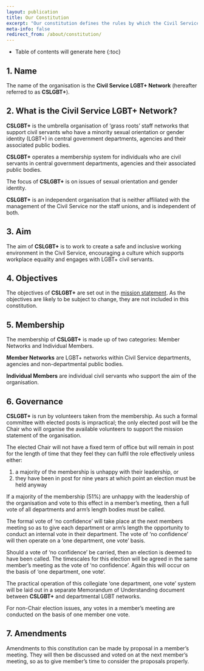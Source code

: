 ```yaml
---
layout: publication
title: Our Constitution
excerpt: "Our constitution defines the rules by which the Civil Service LGBT+ Network must operate."
meta-info: false
redirect_from: /about/constitution/
---
```


* Table of contents will generate here
{:toc}

## 1. Name

The name of the organisation is the **Civil Service LGBT+ Network** (hereafter referred to as **CSLGBT+**).

## 2. What is the Civil Service LGBT+ Network?

**CSLGBT+** is the umbrella organisation of ‘grass roots’ staff networks that support civil servants who have a minority sexual orientation or gender identity (LGBT+) in central government departments, agencies and their associated public bodies.

**CSLGBT+** operates a membership system for individuals who are civil servants in central government departments, agencies and their associated public bodies.

The focus of **CSLGBT+** is on issues of sexual orientation and gender identity.

**CSLGBT+** is an independent organisation that is neither affiliated with the management of the Civil Service nor the staff unions, and is independent of both.

## 3. Aim

The aim of **CSLGBT+** is to work to create a safe and inclusive working environment in the Civil Service, encouraging a culture which supports workplace equality and engages with LGBT+ civil servants.

## 4. Objectives

The objectives of **CSLGBT+** are set out in the [mission statement](/about/mission-statement). As the objectives are likely to be subject to change, they are not included in this constitution.

## 5. Membership

The membership of **CSLGBT+** is made up of two categories: Member Networks and Individual Members.

**Member Networks** are LGBT+ networks within Civil Service departments, agencies and non-departmental public bodies.

**Individual Members** are individual civil servants who support the aim of the organisation.

## 6. Governance

**CSLGBT+** is run by volunteers taken from the membership. As such a formal committee with elected posts is impractical; the only elected post will be the Chair who will organise the available volunteers to support the mission statement of the organisation.

The elected Chair will not have a fixed term of office but will remain in post for the length of time that they feel they can fulfil the role effectively unless either:

1. a majority of the membership is unhappy with their leadership, or
2. they have been in post for nine years at which point an election must be held anyway

If a majority of the membership (51%) are unhappy with the leadership of the organisation and vote to this effect in a member’s meeting, then a full vote of all departments and arm’s length bodies must be called.

The formal vote of ‘no confidence’ will take place at the next members meeting so as to give each department or arm’s length the opportunity to conduct an internal vote in their department. The vote of ‘no confidence’ will then operate on a ‘one department, one vote’ basis.

Should a vote of ‘no confidence’ be carried, then an election is deemed to have been called. The timescales for this election will be agreed in the same member’s meeting as the vote of ‘no confidence’. Again this will occur on the basis of ‘one department, one vote’.

The practical operation of this collegiate ‘one department, one vote’ system will be laid out in a separate Memorandum of Understanding document between **CSLGBT+** and departmental LGBT networks.

For non-Chair election issues, any votes in a member’s meeting are conducted on the basis of one member one vote.

## 7. Amendments

Amendments to this constitution can be made by proposal in a member’s meeting. They will then be discussed and voted on at the next member’s meeting, so as to give member’s time to consider the proposals properly.
